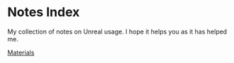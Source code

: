 # Notes Index
My collection of notes on Unreal usage. I hope it helps you as it has helped me.

[Materials](Materials.md)